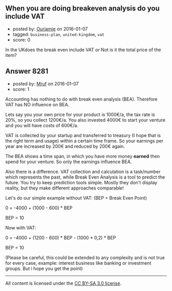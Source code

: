 ## When you are doing breakeven analysis do you include VAT

- posted by: [Ourjamie](https://stackexchange.com/users/1483791/ourjamie) on 2016-01-07
- tagged: `business-plan`, `united-kingdom`, `vat`
- score: 0

In the UKdoes the break even include VAT or Not is it the total price of the item?


## Answer 8281

- posted by: [Mruf](https://stackexchange.com/users/3246202/mruf) on 2016-01-07
- score: 1

Accounting has nothing to do with break even analysis (BEA). Therefore VAT has NO influence on BEA.

Lets say you your own price for your product is 1000€/a, the tax rate is 20%, so you collect 1200€/a. You also invested 4000€ to start your venture and you will have costs of 600€/a.

VAT is collected by your startup and transferred to treasury (I hope that is the right term and usage) within a certain time frame. So your earnings per year are increased by 200€ and reduced by 200€ again.

The BEA shows a time span, in which you have more money **earned** then spend for your venture. So only the earnings influence BEA.

Also there is a difference. VAT collection and calculation is a task/number which represents the past, while Break Even Analysis is a tool to predict the future. You try to keep prediction tools simple. Mostly they don't display reality, but they make different approaches comparable!

Let's do our simple example without VAT: (BEP = Break Even Point)

0 = -4000 + (1000 - 600) * BEP
 
BEP = 10

Now with VAT:

0 = -4000 + (1200 - 600) * BEP - (1000 * 0,2) * BEP

BEP = 10

(Please be careful, this could be extended to any complexity and is not true for every case, example: interest business like banking or investment groups. But i hope you get the point)



---

All content is licensed under the [CC BY-SA 3.0 license](https://creativecommons.org/licenses/by-sa/3.0/).
